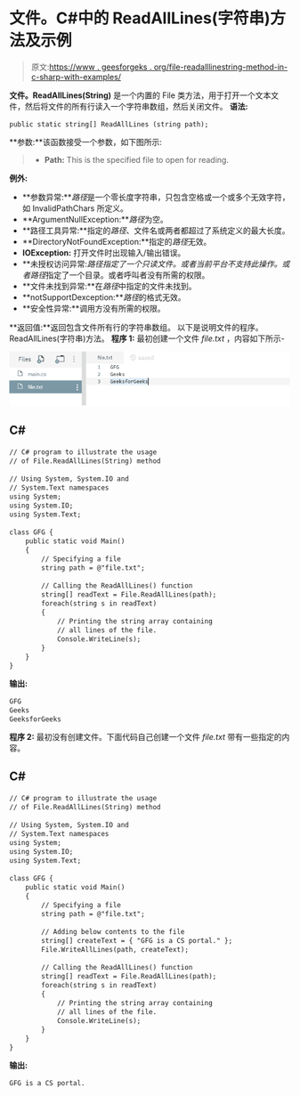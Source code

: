 # 文件。C#中的 ReadAllLines(字符串)方法及示例

> 原文:[https://www . geesforgeks . org/file-readalllinestring-method-in-c-sharp-with-examples/](https://www.geeksforgeeks.org/file-readalllinesstring-method-in-c-sharp-with-examples/)

**文件。ReadAllLines(String)** 是一个内置的 File 类方法，用于打开一个文本文件，然后将文件的所有行读入一个字符串数组，然后关闭文件。
**语法:**

```
public static string[] ReadAllLines (string path);
```

**参数:**该函数接受一个参数，如下图所示:

> *   **Path:** This is the specified file to open for reading.

**例外:**

*   **参数异常:***路径*是一个零长度字符串，只包含空格或一个或多个无效字符，如 InvalidPathChars 所定义。
*   **ArgumentNullException:***路径*为空。
*   **路径工具异常:**指定的*路径*、文件名或两者都超过了系统定义的最大长度。
*   **DirectoryNotFoundException:**指定的*路径*无效。
*   **IOException:** 打开文件时出现输入/输出错误。
*   **未授权访问异常:***路径*指定了一个只读文件。或者当前平台不支持此操作。或者*路径*指定了一个目录。或者呼叫者没有所需的权限。
*   **文件未找到异常:**在*路径*中指定的文件未找到。
*   **notSupportDexception:***路径*的格式无效。
*   **安全性异常:**调用方没有所需的权限。

**返回值:**返回包含文件所有行的字符串数组。
以下是说明文件的程序。ReadAllLines(字符串)方法。
**程序 1:** 最初创建一个文件 *file.txt* ，内容如下所示-

![file.txt](img/7a77c760e2f175cf898b42654908d3d6.png)

## C#

```
// C# program to illustrate the usage
// of File.ReadAllLines(String) method

// Using System, System.IO and
// System.Text namespaces
using System;
using System.IO;
using System.Text;

class GFG {
    public static void Main()
    {
        // Specifying a file
        string path = @"file.txt";

        // Calling the ReadAllLines() function
        string[] readText = File.ReadAllLines(path);
        foreach(string s in readText)
        {
            // Printing the string array containing
            // all lines of the file.
            Console.WriteLine(s);
        }
    }
}
```

**输出:**

```
GFG
Geeks
GeeksforGeeks
```

**程序 2:** 最初没有创建文件。下面代码自己创建一个文件 *file.txt* 带有一些指定的内容。

## C#

```
// C# program to illustrate the usage
// of File.ReadAllLines(String) method

// Using System, System.IO and
// System.Text namespaces
using System;
using System.IO;
using System.Text;

class GFG {
    public static void Main()
    {
        // Specifying a file
        string path = @"file.txt";

        // Adding below contents to the file
        string[] createText = { "GFG is a CS portal." };
        File.WriteAllLines(path, createText);

        // Calling the ReadAllLines() function
        string[] readText = File.ReadAllLines(path);
        foreach(string s in readText)
        {
            // Printing the string array containing
            // all lines of the file.
            Console.WriteLine(s);
        }
    }
}
```

**输出:**

```
GFG is a CS portal.
```
